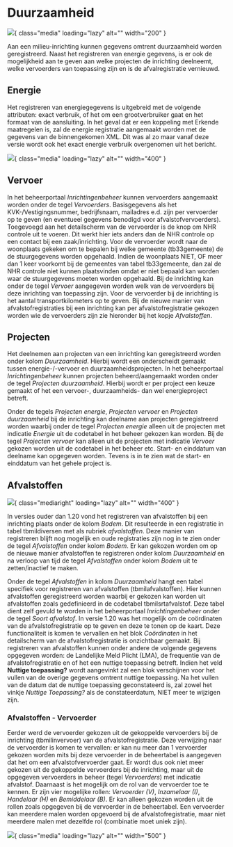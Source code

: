 # Duurzaamheid

![](applicatiebeheer/probleemoplossing/programmablokken/kolommen.png.png){ class="media" loading="lazy" alt="" width="200" }

Aan een milieu-inrichting kunnen gegevens omtrent duurzaamheid worden geregistreerd. Naast het registreren van energie gegevens, is er ook de mogelijkheid aan te geven aan welke projecten de inrichting deelneemt, welke vervoerders van toepassing zijn en is de afvalregistratie vernieuwd.

## Energie

Het registreren van energiegegevens is uitgebreid met de volgende attributen: exact verbruik, of het om een grootverbruiker gaat en het formaat van de aansluiting. In het geval dat er een koppeling met Erkende maatregelen is, zal de energie registratie aangemaakt worden met de gegevens van de binnengekomen XML. Dit was al zo maar vanaf deze versie wordt ook het exact energie verbruik overgenomen uit het bericht.

![](applicatiebeheer/probleemoplossing/programmablokken/detailscherm_energie.png.png){ class="media" loading="lazy" alt="" width="400" }

## Vervoer

In het beheerportaal _Inrichtingenbeheer_ kunnen vervoerders aangemaakt worden onder de tegel _Vervoerders_. Basisgegevens als het KVK-/Vestigingsnummer, bedrijfsnaam, mailadres e.d. zijn per vervoerder op te geven (en eventueel gegevens benodigd voor afvalstofvervoerders). Toegevoegd aan het detailscherm van de vervoerder is de knop om NHR controle uit te voeren. Dit werkt hier iets anders dan de NHR controle op een contact bij een zaak/inrichting. Voor de vervoerder wordt naar de woonplaats gekeken om te bepalen bij welke gemeente (tb33gemeente) de de stuurgegevens worden opgehaald. Indien de woonplaats NIET, OF meer dan 1 keer voorkomt bij de gemeentes van tabel tb33gemeente, dan zal de NHR controle niet kunnen plaatsvinden omdat er niet bepaald kan worden waar de stuurgegevens moeten worden opgehaald. Bij de inrichting kan onder de tegel _Vervoer_ aangegeven worden welk van de vervoerders bij deze inrichting van toepassing zijn. Voor de vervoerder bij de inrichting is het aantal transportkilometers op te geven. Bij de nieuwe manier van afvalstofregistraties bij een inrichting kan per afvalstofregistratie gekozen worden wie de vervoerders zijn zie hieronder bij het kopje _Afvalstoffen_.

## Projecten

Het deelnemen aan projecten van een inrichting kan geregistreerd worden onder kolom _Duurzaamheid_. Hierbij wordt een onderscheidt gemaakt tussen energie-/-vervoer en duurzaamheidsprojecten. In het beheerportaal _Inrichtingenbeheer_ kunnen projecten beheerd/aangemaakt worden onder de tegel _Projecten duurzaamheid_. Hierbij wordt er per project een keuze gemaakt of het een vervoer-, duurzaamheids- dan wel energieproject betreft.

Onder de tegels _Projecten energie_, _Projecten vervoer_ en _Projecten duurzaamheid_ bij de inrichting kan deelname aan projecten geregistreerd worden waarbij onder de tegel _Projecten energie_ alleen uit de projecten met indicatie _Energie_ uit de codetabel in het beheer gekozen kan worden. Bij de tegel _Projecten vervoer_ kan alleen uit de projecten met indicatie _Vervoer_ gekozen worden uit de codetabel in het beheer etc. Start- en einddatum van deelname kan opgegeven worden. Tevens is in te zien wat de start- en einddatum van het gehele project is.

## Afvalstoffen

![](1.29/applicatiebeheer/probleemoplossing/programmablokken/afvalstofdetail1.21.png.png){ class="mediaright" loading="lazy" alt="" width="400" }

In versies ouder dan 1.20 vond het registreren van afvalstoffen bij een inrichting plaats onder de kolom _Bodem_.
Dit resulteerde in een registratie in tabel tbmildiversen met als rubriek _afvalstoffen_. Deze manier van registreren blijft nog mogelijk en oude registraties zijn nog in te zien onder de tegel _Afvalstoffen_ onder kolom _Bodem_. Er kan gekozen worden om op de nieuwe manier afvalstoffen te registreren onder kolom _Duurzaamheid_ en na verloop van tijd de tegel _Afvalstoffen_ onder kolom _Bodem_ uit te zetten/inactief te maken.

Onder de tegel _Afvalstoffen_ in kolom _Duurzaamheid_ hangt een tabel specifiek voor registreren van afvalstoffen (tbmilafvalstoffen). Hier kunnen afvalstoffen geregistreerd worden waarbij er gekozen kan worden uit afvalstoffen zoals gedefinieerd in de codetabel tbmilsrtafvalstof. Deze tabel dient zelf gevuld te worden in het beheerportaal _Inrichtingenbeheer_ onder de tegel _Soort afvalstof_.
In versie 1.20 was het mogelijk om de coördinaten van de afvalstofregistratie op te geven en deze te tonen op de kaart. Deze functionaliteit is komen te vervallen en het blok _Coördinaten_ in het detailscherm van de afvalstofregistratie is onzichtbaar gemaakt. Bij registreren van afvalstoffen kunnen onder andere de volgende gegevens opgegeven worden: de Landelijke Meld Plicht (LMA), de frequentie van de afvalstofregistratie en of het een nuttige toepassing betreft. Indien het veld **Nuttige toepassing?** wordt aangevinkt zal een blok verschijnen voor het vullen van de overige gegevens omtrent nuttige toepassing. Na het vullen van de datum dat de nuttige toepassing geconstateerd is, zal zowel het vinkje _Nuttige Toepassing?_ als de constateerdatum, NIET meer te wijzigen zijn.

### Afvalstoffen - Vervoerder

Eerder werd de vervoerder gekozen uit de gekoppelde vervoerders bij de inrichting (tbmilinvervoer) van de afvalstofregistratie. Deze verwijzing naar de vervoerder is komen te vervallen: er kan nu meer dan 1 vervoerder gekozen worden mits bij deze vervoerder in de beheertabel is aangegeven dat het om een afvalstofvervoerder gaat.
Er wordt dus ook niet meer gekozen uit de gekoppelde vervoerders bij de inrichting, maar uit de opgegeven vervoerders in beheer (tegel _Vervoerders_) met indicatie afvalstof. Daarnaast is het mogelijk om de rol van de vervoerder toe te kennen. Er zijn vier mogelijke rollen: _Vervoerder (V)_, _Inzamelaar (I)_, _Handelaar (H)_ en _Bemiddelaar (B)_.
Er kan alleen gekozen worden uit de rollen zoals opgegeven bij de vervoerder in de beheertabel. Een vervoerder kan meerdere malen worden opgevoerd bij de afvalstofregistratie, maar niet meerdere malen met dezelfde rol (combinatie moet uniek zijn).

![](applicatiebeheer/probleemoplossing/programmablokken/beheer_vervoerders_1.21.png.png){ class="media" loading="lazy" alt="" width="500" }

